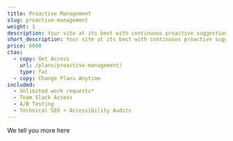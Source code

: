```yaml
---
title: Proactive Management
slug: proactive-management
weight: 1
description: Your site at its best with continuous proactive suggestions for enhancements
short_description: Your site at its best with continuous proactive suggestions for enhancements
price: 6600
ctas:
  - copy: Get Access
    url: /plans/proactive-management/
    type: fat
  - copy: Change Plans Anytime
included:
  - Unlimited work requests*
  - Team Slack Access
  - A/B Testing
  - Technical SEO + Accessibility Audits
---
```


We tell you more here